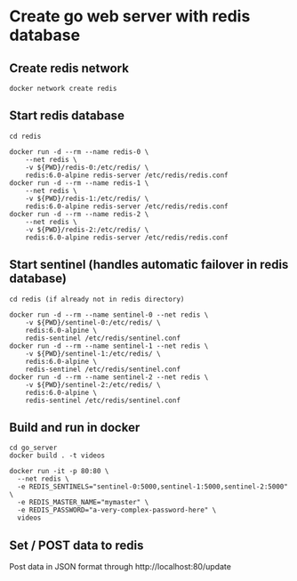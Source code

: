 # Create go web server with redis database

## Create redis network
```
docker network create redis
```


## Start redis database
```
cd redis
```

```
docker run -d --rm --name redis-0 \
    --net redis \
    -v ${PWD}/redis-0:/etc/redis/ \
    redis:6.0-alpine redis-server /etc/redis/redis.conf
docker run -d --rm --name redis-1 \
    --net redis \
    -v ${PWD}/redis-1:/etc/redis/ \
    redis:6.0-alpine redis-server /etc/redis/redis.conf
docker run -d --rm --name redis-2 \
    --net redis \
    -v ${PWD}/redis-2:/etc/redis/ \
    redis:6.0-alpine redis-server /etc/redis/redis.conf
```


## Start sentinel (handles automatic failover in redis database)
```
cd redis (if already not in redis directory)
```
```
docker run -d --rm --name sentinel-0 --net redis \
    -v ${PWD}/sentinel-0:/etc/redis/ \
    redis:6.0-alpine \
    redis-sentinel /etc/redis/sentinel.conf
docker run -d --rm --name sentinel-1 --net redis \
    -v ${PWD}/sentinel-1:/etc/redis/ \
    redis:6.0-alpine \
    redis-sentinel /etc/redis/sentinel.conf
docker run -d --rm --name sentinel-2 --net redis \
    -v ${PWD}/sentinel-2:/etc/redis/ \
    redis:6.0-alpine \
    redis-sentinel /etc/redis/sentinel.conf
```

## Build and run in docker
```
cd go_server
docker build . -t videos
```
```
docker run -it -p 80:80 \
  --net redis \
  -e REDIS_SENTINELS="sentinel-0:5000,sentinel-1:5000,sentinel-2:5000" \
  -e REDIS_MASTER_NAME="mymaster" \
  -e REDIS_PASSWORD="a-very-complex-password-here" \
  videos
```

## Set / POST data to redis

Post data in JSON format through http://localhost:80/update

